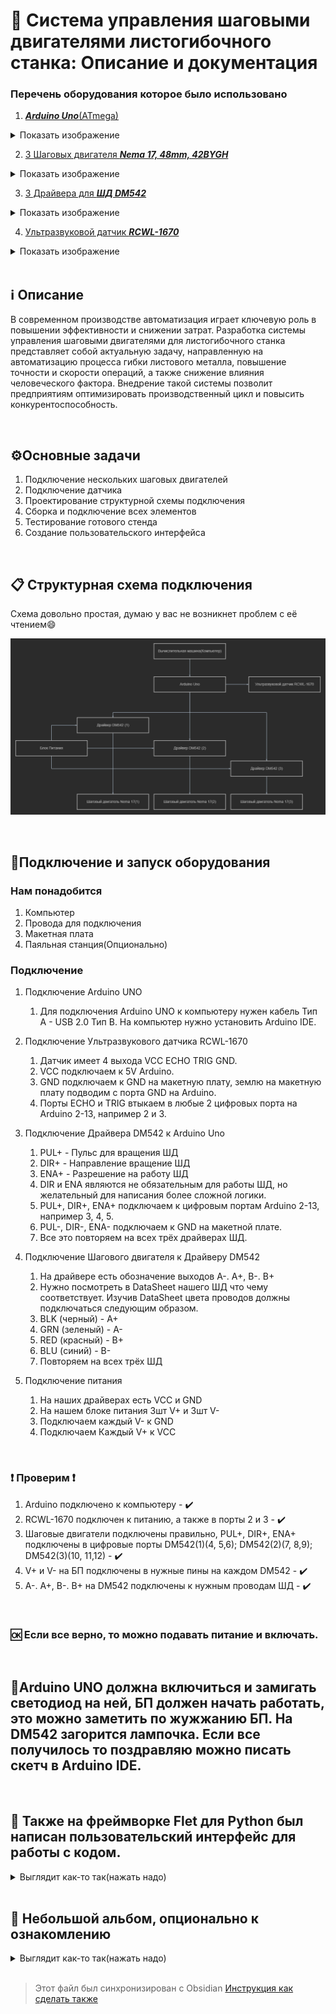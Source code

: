 # 📍 Система управления шаговыми двигателями листогибочного станка: Описание и документация
### Перечень оборудования которое было использовано
1. [***Arduino Uno***(ATmega)](https://arduino.ru/Hardware/ArduinoBoardUno)
<details>
  <summary>Показать изображение</summary>
  <img src="Image/uno_front.jpg" alt="Описание изображения">
</details>

2. [3 Шаговых двигателя ***Nema 17, 48mm, 42BYGH***](https://aliexpress.ru/item/32572890101.html?sku_id=12000045321628203&spm=a2g2w.productlist.search_results.0.2ea22371Z6YOiB)
<details>
  <summary>Показать изображение</summary>
  <img src="Image/nema.jpg" alt="Описание изображения">
</details>

3. [3 Драйвера для ***ШД DM542***](https://aliexpress.ru/item/1005005264850020.html?sku_id=12000032911624793&spm=a2g2w.productlist.search_results.2.fa701b2bq0H6ed)
<details>
  <summary>Показать изображение</summary>
  <img src="Image/Sd6065d17531b4bbda5b66bc2c6317f6cQ 1.jpg" alt="Описание изображения">
</details>

4. [Ультразвуковой датчик ***RCWL-1670***](https://amperkot.ru/msk/catalog/datchik_urovnya_vodyi_rcwl1670_ultrazvukovoy_335v_15_mka-40125591.html?srsltid=AfmBOop5HNY47JB7gNTX6L6XEZXqf481btrm2yCJ1y2oIrMoWw0PExUi)
<details>
  <summary>Показать изображение</summary>
  <img src="Image/rcwl.jpg" alt="Описание изображения">
</details>

<br>

## ℹ️ Описание
В современном производстве автоматизация играет ключевую роль в повышении эффективности и снижении затрат. Разработка системы управления шаговыми двигателями для листогибочного станка представляет собой актуальную задачу, направленную на автоматизацию процесса гибки листового металла, повышение точности и скорости операций, а также снижение влияния человеческого фактора. Внедрение такой системы позволит предприятиям оптимизировать производственный цикл и повысить конкурентоспособность.

<br>

## ⚙️Основные задачи
1. Подключение нескольких шаговых двигателей
2. Подключение датчика
3. Проектирование структурной схемы подключения
4. Сборка и подключение всех элементов
5. Тестирование готового стенда
6. Создание пользовательского интерфейса

<br>

## 📋 Структурная схема подключения

Схема довольно простая, думаю у вас не возникнет проблем с её чтением😄

![Alt text](Image/diagram.png)

<br>

## 🔞Подключение и запуск оборудования
### Нам понадобится
1. Компьютер
2. Провода для подключения
3. Макетная плата
4. Паяльная станция(Опционально)
### Подключение
1. Подключение Arduino UNO
   1. Для подключения Arduino UNO к компьютеру нужен кабель Тип A - USB 2.0 Тип B. На компьютер нужно установить Arduino IDE.

2. Подключение Ультразвукового датчика RCWL-1670
   1. Датчик имеет 4 выхода VCC ECHO TRIG GND. 
   2. VCC подключаем к 5V Arduino. 
   3. GND подключаем к GND на макетную плату, землю на макетную плату подводим с порта GND на Arduino. 
   4. Порты ECHO и TRIG втыкаем в любые 2 цифровых порта на Arduino 2-13, например 2 и 3.

3. Подключение Драйвера DM542 к Arduino Uno
   1.  PUL+ - Пульс для вращения ШД
   2. DIR+ - Направление вращение ШД
   3. ENA+ - Разрешение на работу ШД
   4. DIR и ENA являются не обязательным для работы ШД, но желательный для написания более сложной логики.
   5. PUL+, DIR+, ENA+ подключаем к цифровым портам Arduino 2-13, например 3, 4, 5.
   6. PUL-, DIR-, ENA- подключаем к GND на макетной плате.
   7. Все это повторяем на всех трёх драйверах ШД.

4. Подключение Шагового двигателя к Драйверу DM542
   1. На драйвере есть обозначение выходов A-. A+, B-. B+
   2. Нужно посмотреть в DataSheet нашего ШД что чему соответствует. Изучив DataSheet цвета проводов должны подключаться следующим образом. 
   3. BLK (черный) - A+
   4. GRN (зеленый) - A-
   5. RED (красный) - B+
   6. BLU (синий) - B-
   7. Повторяем на всех трёх ШД

5. Подключение питания
   1. На наших драйверах есть VCC и GND
   2. На нашем блоке питания 3шт V+ и 3шт V-
   3. Подключаем каждый V- к GND
   4. Подключаем Каждый V+ к VCC

<br>

### ❗ Проверим ❗
1. Arduino подключено к компьютеру - ✔️
2. RCWL-1670 подключен к питанию, а также в порты 2 и 3 - ✔️
3. Шаговые двигатели подключены правильно, PUL+, DIR+, ENA+ подключены в цифровые порты DM542(1)(4, 5,6); DM542(2)(7, 8,9); DM542(3)(10, 11,12) - ✔️
4. V+ и V- на БП подключены в нужные пины на каждом DM542 - ✔️
5. A-. A+, B-. B+ на DM542 подключены к нужным проводам ШД - ✔️

<br>

### 🆗 Если все верно, то можно подавать питание и включать.

<br>

##  💖Arduino UNO должна включиться и замигать светодиод на ней, БП должен начать работать, это можно заметить по жужжанию БП. На DM542 загорится лампочка. Если все получилось то поздравляю можно писать скетч в Arduino IDE.

<br>

## 🚪 Также на фреймворке Flet для Python был написан пользовательский интерфейс для работы с кодом.
   <details>
    <summary>Выглядит как-то так(нажать надо)</summary>
    <img src="Image/gui.jpg" alt="Описание изображения">
  </details>

<br>

## 📸 Небольшой альбом, опционально к ознакомлению
<details>
    <summary>Выглядит как-то так(нажать надо)</summary>
    <img src="Image/albom_diplom_1.jpg" alt="Описание изображения">
    <img src="Image/albom_diplom_2.jpg" alt="Описание изображения">
    <img src="Image/albom_diplom_3.jpg" alt="Описание изображения">
    <img src="Image/albom_diplom_4.jpg" alt="Описание изображения">
    <img src="Image/albom_diplom_5.jpg" alt="Описание изображения">
    <img src="Image/albom_diplom_6.jpg" alt="Описание изображения">
    <img src="Image/albom_diplom_7.jpg" alt="Описание изображения">
<video width="320" height="240" controls>
  <source src="video_1.mp4" type="video/mp4">
</video>
  </details>

<br>

>Этот файл был синхронизирован с Obsidian
>[Инструкция как сделать также](https://habr.com/ru/articles/843288/)

